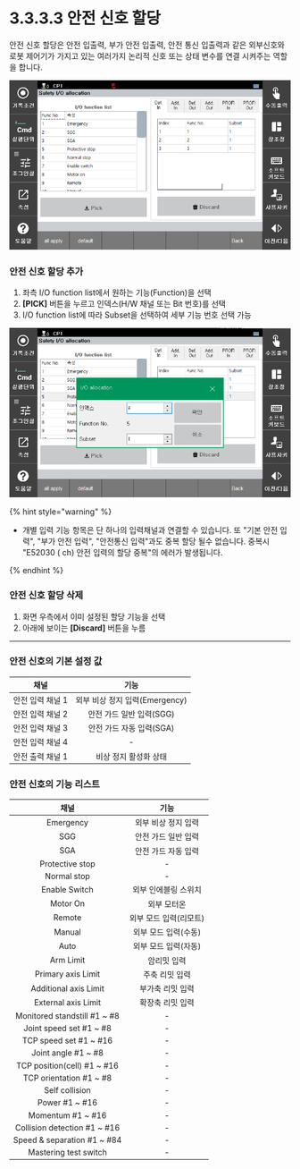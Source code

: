 ﻿# 3.3.3.3 안전 신호 할당

안전 신호 할당은 안전 입출력, 부가 안전 입출력, 안전 통신 입출력과 같은 외부신호와 로봇 제어기가 가지고 있는 여러가지 논리적 신호 또는 상태 변수를 연결 시켜주는 역할을 합니다.

![Additional Input Image](../../../_assets/safety_io/io_alloc.PNG)

### 안전 신호 할당 추가 
1) 좌측 I/O function list에서 원하는 기능(Function)을 선택
2) **[PICK]** 버튼을 누르고 인덱스(H/W 채널 또는 Bit 번호)를 선택
3) I/O function list에 따라 Subset을 선택하여 세부 기능 번호 선택 가능

![Additional Input Image](../../../_assets/safety_io/io_alloc2.PNG)


{% hint style="warning" %}
* 개별 입력 기능 항목은 단 하나의 입력채널과 연결할 수 있습니다. 또 "기본 안전 입력", "부가 안전 입력", "안전통신 입력"과도 중복 할당 될수 없습니다. 중복시 "E52030 ( ch) 안전 입력의 할당 중복"의 에러가 발생됩니다.

{% endhint %}

### 안전 신호 할당 삭제 
1) 화면 우측에서 이미 설정된 할당 기능을 선택
2) 아래에 보이는 **[Discard]** 버튼을 누름

---

### 안전 신호의 기본 설정 값

|  **채널** |     **기능**                       | 
| :-------: | :------------------------------------------------: |
| 안전 입력 채널 1 | 외부 비상 정지 입력(Emergency) |
| 안전 입력 채널 2 | 안전 가드 일반 입력(SGG)| 
| 안전 입력 채널 3 | 안전 가드 자동 입력(SGA)|
| 안전 입력 채널 4 | - |
| 안전 출력 채널 1 | 비상 정지 활성화 상태|

### 안전 신호의 기능 리스트

|  **채널** |     **기능**                       | 
| :-------: | :------------------------------------------------: |
| Emergency | 외부 비상 정지 입력|
| SGG| 안전 가드 일반 입력| 
| SGA | 안전 가드 자동 입력|
| Protective stop | - |
| Normal stop | - |
| Enable Switch | 외부 인에블링 스위치 |
| Motor On | 외부 모터온 |
| Remote | 외부 모드 입력(리모트) |
| Manual | 외부 모드 입력(수동)  |
| Auto | 외부 모드 입력(자동)  |
| Arm Limit | 암리밋 입력|
| Primary axis Limit | 주축 리밋 입력 |
| Additional axis Limit | 부가축 리밋 입력 |
| External axis Limit | 확장축 리밋 입력 |
| Monitored standstill #1 ~ #8 | - |
| Joint speed set #1 ~ #8 | - |
| TCP speed set #1 ~ #16 | - |
| Joint angle #1 ~ #8 | - |
| TCP position(cell) #1 ~ #16 | - |
| TCP orientation #1 ~ #8 | - |
| Self collision | - |
| Power #1 ~ #16 | - |
| Momentum #1 ~ #16 | - |
| Collision detection #1 ~ #16 | - |
| Speed & separation #1 ~ #84 | - |
| Mastering test switch| - |